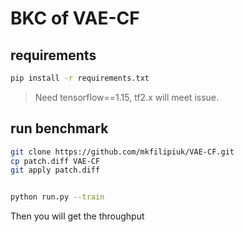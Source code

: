 # BKC of VAE-CF

## requirements

```bash
pip install -r requirements.txt
```
> Need tensorflow==1.15, tf2.x will meet issue.

## run benchmark

```bash
git clone https://github.com/mkfilipiuk/VAE-CF.git 
cp patch.diff VAE-CF
git apply patch.diff


python run.py --train

```
Then you will get the throughput
